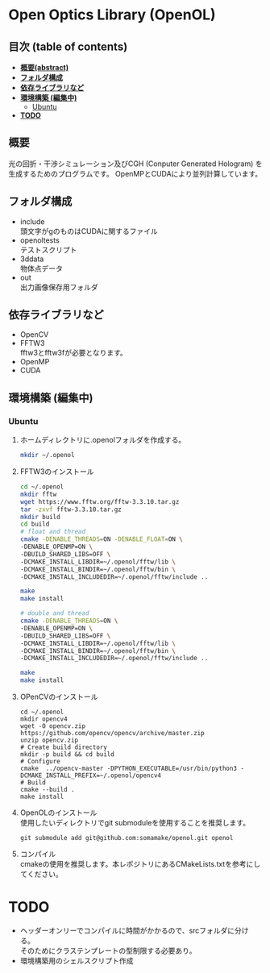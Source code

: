 # Open Optics Library (OpenOL)
## 目次 (table of contents)
* **[概要(abstract)](#概要)**
* **[フォルダ構成](#フォルダ構成)**
* **[依存ライブラリなど](#依存ライブラリなど)**
* **[環境構築 (編集中)](#環境構築-編集中)**  
	* [Ubuntu](#ubuntu)
* **[TODO](#todo)**

## 概要
光の回折・干渉シミュレーション及びCGH (Conputer Generated Hologram) を生成するためのプログラムです。
OpenMPとCUDAにより並列計算しています。

## フォルダ構成
- include    
  頭文字がgのものはCUDAに関するファイル
- openoltests  
  テストスクリプト  
- 3ddata  
  物体点データ
- out  
  出力画像保存用フォルダ

<a id="depend-library"></a>
## 依存ライブラリなど
- OpenCV
- FFTW3  
  fftw3とfftw3fが必要となります。
- OpenMP
- CUDA

<a id="enviroment"></a>
## 環境構築 (編集中)
### Ubuntu
1. ホームディレクトリに.openolフォルダを作成する。
	```sh
	mkdir ~/.openol
	```
2. FFTW3のインストール
	```sh
	cd ~/.openol
	mkdir fftw
	wget https://www.fftw.org/fftw-3.3.10.tar.gz
	tar -zxvf fftw-3.3.10.tar.gz
	mkdir build
	cd build
	# float and thread
	cmake -DENABLE_THREADS=ON -DENABLE_FLOAT=ON \
	-DENABLE_OPENMP=ON \
	-DBUILD_SHARED_LIBS=OFF \
	-DCMAKE_INSTALL_LIBDIR=~/.openol/fftw/lib \
	-DCMAKE_INSTALL_BINDIR=~/.openol/fftw/bin \
	-DCMAKE_INSTALL_INCLUDEDIR=~/.openol/fftw/include ..

	make 
	make install

	# double and thread
	cmake -DENABLE_THREADS=ON \
	-DENABLE_OPENMP=ON \
	-DBUILD_SHARED_LIBS=OFF \
	-DCMAKE_INSTALL_LIBDIR=~/.openol/fftw/lib \
	-DCMAKE_INSTALL_BINDIR=~/.openol/fftw/bin \
	-DCMAKE_INSTALL_INCLUDEDIR=~/.openol/fftw/include ..

	make 
	make install
	```
3. OPenCVのインストール
	```
	cd ~/.openol
	mkdir opencv4
	wget -O opencv.zip https://github.com/opencv/opencv/archive/master.zip
	unzip opencv.zip
	# Create build directory
	mkdir -p build && cd build
	# Configure
	cmake  ../opencv-master -DPYTHON_EXECUTABLE=/usr/bin/python3 -DCMAKE_INSTALL_PREFIX=~/.openol/opencv4
	# Build
	cmake --build .
	make install
	```
4. OpenOLのインストール  
	使用したいディレクトリでgit submoduleを使用することを推奨します。
	```
	git submodule add git@github.com:somamake/openol.git openol
	```
5. コンパイル  
	cmakeの使用を推奨します。本レポジトリにあるCMakeLists.txtを参考にしてください。
# TODO
- ヘッダーオンリーでコンパイルに時間がかかるので、srcフォルダに分ける。  
  そのためにクラステンプレートの型制限する必要あり。
- 環境構築用のシェルスクリプト作成
